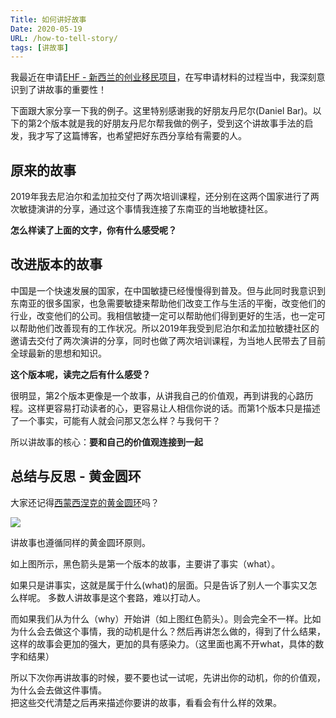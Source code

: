 ```yaml
---
Title: 如何讲好故事
Date: 2020-05-19
URL: /how-to-tell-story/
tags: [讲故事]
---
```


我最近在申请[EHF - 新西兰的创业移民项目](/ehf-introduction/)，在写申请材料的过程当中，我深刻意识到了讲故事的重要性！

下面跟大家分享一下我的例子。这里特别感谢我的好朋友丹尼尔(Daniel Bar)。以下的第2个版本就是我的好朋友丹尼尔帮我做的例子，受到这个讲故事手法的启发，我才写了这篇博客，也希望把好东西分享给有需要的人。

## 原来的故事

2019年我去尼泊尔和孟加拉交付了两次培训课程，还分别在这两个国家进行了两次敏捷演讲的分享，通过这个事情我连接了东南亚的当地敏捷社区。

**怎么样读了上面的文字，你有什么感受呢？**

## 改进版本的故事

中国是一个快速发展的国家，在中国敏捷已经慢慢得到普及。但与此同时我意识到东南亚的很多国家，也急需要敏捷来帮助他们改变工作与生活的平衡，改变他们的行业，改变他们的公司。我相信敏捷一定可以帮助他们得到更好的生活，也一定可以帮助他们改善现有的工作状况。所以2019年我受到尼泊尔和孟加拉敏捷社区的邀请去交付了两次演讲的分享，同时也做了两次培训课程，为当地人民带去了目前全球最新的思想和知识。

**这个版本呢，读完之后有什么感受？**

很明显，第2个版本更像是一个故事，从讲我自己的价值观，再到讲我的心路历程。这样更容易打动读者的心，更容易让人相信你说的话。而第1个版本只是描述了一个事实，可能有人就会问那又怎么样？与我何干？

所以讲故事的核心：**要和自己的价值观连接到一起**

## 总结与反思 - 黄金圆环

大家还记得[西蒙西涅克的黄金圆环](https://www.ted.com/talks/simon_sinek_how_great_leaders_inspire_action)吗？

![](/images/golden-circle.jpeg)

讲故事也遵循同样的黄金圆环原则。

如上图所示，黑色箭头是第一个版本的故事，主要讲了事实（what）。

如果只是讲事实，这就是属于什么(what)的层面。只是告诉了别人一个事实又怎么样呢。
多数人讲故事是这个套路，难以打动人。

而如果我们从为什么（why）开始讲（如上图红色箭头）。则会完全不一样。比如为什么会去做这个事情，我的动机是什么？然后再讲怎么做的，得到了什么结果，这样的故事会更加的强大，更加的具有感染力。（这里面也离不开what，具体的数字和结果）

所以下次你再讲故事的时候，要不要也试一试呢，先讲出你的动机，你的价值观，为什么会去做这件事情。  
把这些交代清楚之后再来描述你要讲的故事，看看会有什么样的效果。

